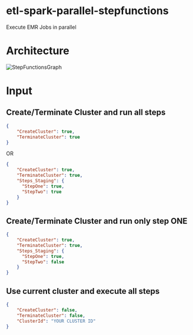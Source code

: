 # etl-spark-parallel-stepfunctions
Execute EMR Jobs in parallel


# Architecture

![StepFunctionsGraph](Images/stepfunctions_graph.png)

# Input

## Create/Terminate Cluster and run all steps

```json
{
    "CreateCluster": true,
    "TerminateCluster": true
}
```

OR 

```json
{
    "CreateCluster": true,
    "TerminateCluster": true,
    "Steps_Staging": {
      "StepOne": true,
      "StepTwo": true
    }
}
```

## Create/Terminate Cluster and run only step ONE

```json
{
    "CreateCluster": true,
    "TerminateCluster": true,
    "Steps_Staging": {
      "StepOne": true,
      "StepTwo": false
    }
}
```

## Use current cluster and execute all steps
```json
{
    "CreateCluster": false,
    "TerminateCluster": false,
    "ClusterId": "YOUR CLUSTER ID"
}
```
